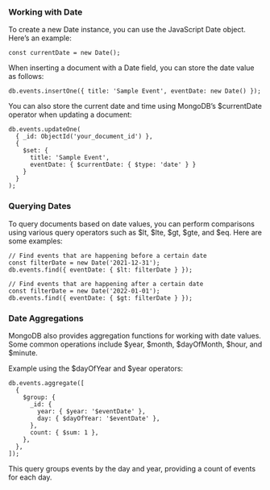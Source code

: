 ### Working with Date
To create a new Date instance, you can use the JavaScript Date object. Here’s an example:
```
const currentDate = new Date();
```
When inserting a document with a Date field, you can store the date value as follows:
```
db.events.insertOne({ title: 'Sample Event', eventDate: new Date() });
```
You can also store the current date and time using MongoDB’s $currentDate operator when updating a document:
```
db.events.updateOne(
  { _id: ObjectId('your_document_id') },
  {
    $set: {
      title: 'Sample Event',
      eventDate: { $currentDate: { $type: 'date' } }
    }
  }
);
```
### Querying Dates
To query documents based on date values, you can perform comparisons using various query operators such as $lt, $lte, $gt, $gte, and $eq. Here are some examples:
```
// Find events that are happening before a certain date
const filterDate = new Date('2021-12-31');
db.events.find({ eventDate: { $lt: filterDate } });

// Find events that are happening after a certain date
const filterDate = new Date('2022-01-01');
db.events.find({ eventDate: { $gt: filterDate } });
```
### Date Aggregations
MongoDB also provides aggregation functions for working with date values. Some common operations include $year, $month, $dayOfMonth, $hour, and $minute.

Example using the $dayOfYear and $year operators:
```
db.events.aggregate([
  {
    $group: {
      _id: {
        year: { $year: '$eventDate' },
        day: { $dayOfYear: '$eventDate' },
      },
      count: { $sum: 1 },
    },
  },
]);
```
This query groups events by the day and year, providing a count of events for each day.